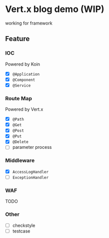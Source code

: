 # Vert.x blog demo (WIP)

working for framework

## Feature

### IOC
Powered by Koin
- [x] `@Application`
- [x] `@Component`
- [x] `@Service`

### Route Map
Powered by Vert.x
- [x] `@Path`
- [x] `@Get`
- [x] `@Post`
- [x] `@Put`
- [x] `@Delete`
- [ ] parameter process

### Middleware
- [x] `AccessLogHandler`
- [ ] `ExceptionHandler`

### WAF
TODO

### Other
- [ ] checkstyle
- [ ] testcase
